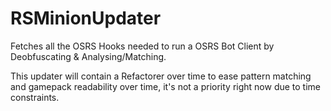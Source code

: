 # RSMinionUpdater

Fetches all the OSRS Hooks needed to run a OSRS Bot Client by Deobfuscating & Analysing/Matching.

This updater will contain a Refactorer over time to ease pattern matching and gamepack readability over time,
it's not a priority right now due to time constraints.
